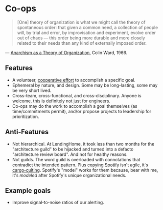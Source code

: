 # Co-ops

> [One] theory of organization is what we might call the theory of spontaneous order: that given a common need, a collection of people will, by trial and error, by improvisation and experiment, evolve order out of chaos — this order being more durable and more closely related to their needs than any kind of externally imposed order.

— [Anarchism as a Theory of Organization](https://theanarchistlibrary.org/library/colin-ward-anarchism-as-a-theory-of-organization), Colin Ward, 1966.


## Features

- A volunteer, [cooperative effort](https://en.wikipedia.org/wiki/Cooperative) to accomplish a specific goal.
- Ephemeral by nature, and design. Some may be long-lasting, some may be very short lived.
- Cross-team, cross-functional, and cross-disciplinary. Anyone is welcome, this is definitely not just for engineers.
- Co-ops may do the work to accomplish a goal themselves (as time/commitments permit), and/or propose projects to leadership for prioritization.

## Anti-Features

- Not hierarchical. At LendingHome, it took less than two months for the "architecture guild" to be hijacked and turned into a defacto "architecture review board". And not for healthy reasons.
- Not guilds. The word guild is overloaded with connotations that contradict the intended pattern. Plus copying [Spotify](https://www.atlassian.com/agile/agile-at-scale/spotify) isn't agile, it's [cargo-culting](https://en.wikipedia.org/wiki/Cargo_cult). Spotify's "model" works for them because, bear with me, it's _modeled_ after Spotify's unique organizational needs.

## Example goals

- Improve signal-to-noise ratios of our alerting.
<!--stackedit_data:
eyJoaXN0b3J5IjpbMTkxNDI3ODc1MSwtMTYyNTQyNjc2NywtMT
gzNTUxNDg0N119
-->